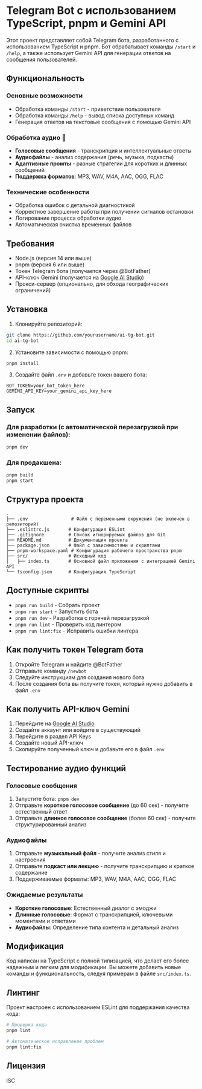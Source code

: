 # Telegram Bot с использованием TypeScript, pnpm и Gemini API

Этот проект представляет собой Telegram бота, разработанного с использованием TypeScript и pnpm. Бот обрабатывает команды `/start` и `/help`, а также использует Gemini API для генерации ответов на сообщения пользователей.

## Функциональность

### Основные возможности

- Обработка команды `/start` - приветствие пользователя
- Обработка команды `/help` - вывод списка доступных команд
- Генерация ответов на текстовые сообщения с помощью Gemini API

### Обработка аудио 🎵

- **Голосовые сообщения** - транскрипция и интеллектуальные ответы
- **Аудиофайлы** - анализ содержания (речь, музыка, подкасты)
- **Адаптивные промты** - разные стратегии для коротких и длинных сообщений
- **Поддержка форматов**: MP3, WAV, M4A, AAC, OGG, FLAC

### Технические особенности

- Обработка ошибок с детальной диагностикой
- Корректное завершение работы при получении сигналов остановки
- Логирование процесса обработки аудио
- Автоматическая очистка временных файлов

## Требования

- Node.js (версия 14 или выше)
- pnpm (версия 6 или выше)
- Токен Telegram бота (получается через @BotFather)
- API-ключ Gemini (получается на [Google AI Studio](https://ai.google.dev/))
- Прокси-сервер (опционально, для обхода географических ограничений)

## Установка

1. Клонируйте репозиторий:

```bash
git clone https://github.com/yourusername/ai-tg-bot.git
cd ai-tg-bot
```

2. Установите зависимости с помощью pnpm:

```bash
pnpm install
```

3. Создайте файл `.env` и добавьте токен вашего бота:

```env
BOT_TOKEN=your_bot_token_here
GEMINI_API_KEY=your_gemini_api_key_here
```

## Запуск

### Для разработки (с автоматической перезагрузкой при изменении файлов):

```bash
pnpm dev
```

### Для продакшена:

```bash
pnpm build
pnpm start
```

## Структура проекта

```
.
├── .env                # Файл с переменными окружения (не включен в репозиторий)
├── .eslintrc.js       # Конфигурация ESLint
├── .gitignore         # Список игнорируемых файлов для Git
├── README.md          # Документация проекта
├── package.json       # Файл с зависимостями и скриптами
├── pnpm-workspace.yaml # Конфигурация рабочего пространства pnpm
├── src/               # Исходный код
│   ├── index.ts       # Основной файл приложения с интеграцией Gemini API
└── tsconfig.json      # Конфигурация TypeScript
```

## Доступные скрипты

- `pnpm run build` - Собрать проект
- `pnpm run start` - Запустить бота
- `pnpm run dev` - Разработка с горячей перезагрузкой
- `pnpm run lint` - Проверить код линтером
- `pnpm run lint:fix` - Исправить ошибки линтера

## Как получить токен Telegram бота

1. Откройте Telegram и найдите @BotFather
2. Отправьте команду `/newbot`
3. Следуйте инструкциям для создания нового бота
4. После создания бота вы получите токен, который нужно добавить в файл `.env`

## Как получить API-ключ Gemini

1. Перейдите на [Google AI Studio](https://ai.google.dev/)
2. Создайте аккаунт или войдите в существующий
3. Перейдите в раздел API Keys
4. Создайте новый API-ключ
5. Скопируйте полученный ключ и добавьте его в файл `.env`

## Тестирование аудио функций

### Голосовые сообщения

1. Запустите бота: `pnpm dev`
2. Отправьте **короткое голосовое сообщение** (до 60 сек) - получите естественный ответ
3. Отправьте **длинное голосовое сообщение** (более 60 сек) - получите структурированный анализ

### Аудиофайлы

1. Отправьте **музыкальный файл** - получите анализ стиля и настроения
2. Отправьте **подкаст или лекцию** - получите транскрипцию и краткое содержание
3. Поддерживаемые форматы: MP3, WAV, M4A, AAC, OGG, FLAC

### Ожидаемые результаты

- **Короткие голосовые**: Естественный диалог с эмоджи
- **Длинные голосовые**: Формат с транскрипцией, ключевыми моментами и ответами
- **Аудиофайлы**: Определение типа контента и детальный анализ

## Модификация

Код написан на TypeScript с полной типизацией, что делает его более надежным и легким для модификации. Вы можете добавить новые команды и функциональность, следуя примерам в файле `src/index.ts`.

## Линтинг

Проект настроен с использованием ESLint для поддержания качества кода:

```bash
# Проверка кода
pnpm lint

# Автоматическое исправление проблем
pnpm lint:fix
```

## Лицензия

ISC
